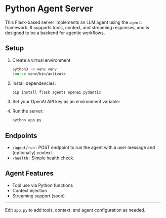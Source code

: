 # Python Agent Server

This Flask-based server implements an LLM agent using the `agents` framework. It supports tools, context, and streaming responses, and is designed to be a backend for agentic workflows.

## Setup

1. Create a virtual environment:
   ```sh
   python3 -m venv venv
   source venv/bin/activate
   ```
2. Install dependencies:
   ```sh
   pip install flask agents openai pydantic
   ```
3. Set your OpenAI API key as an environment variable:

4. Run the server:
   ```sh
   python app.py
   ```

## Endpoints
- `/agent/run` : POST endpoint to run the agent with a user message and (optionally) context.
- `/health` : Simple health check.

## Agent Features
- Tool use via Python functions
- Context injection
- Streaming support (soon)

---

Edit `app.py` to add tools, context, and agent configuration as needed.
